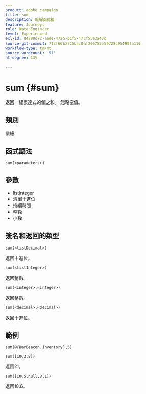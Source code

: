 ```yaml
---
product: adobe campaign
title: sum
description: 瞭解函式和
feature: Journeys
role: Data Engineer
level: Experienced
exl-id: 04289d72-aade-4725-b1f5-47cf55e3a40b
source-git-commit: 712f66b2715bac0af206755e59728c95499fa110
workflow-type: tm+mt
source-wordcount: '51'
ht-degree: 13%

---
```


# sum {#sum}

返回一組表達式的值之和。 忽略空值。

## 類別

彙總

## 函式語法

`sum(<parameters>)`

## 參數

* listInteger
* 清單十進位
* 持續時間
* 整數
* 小數

## 簽名和返回的類型

`sum(<listDecimal>)`

返回十進位。

`sum(<listInteger>)`

返回整數。

`sum(<integer>,<integer>)`

返回整數。

`sum(<decimal>,<decimal>)`

返回十進位。

## 範例

`sum(@{BarBeacon.inventory},5)`

`sum([10,3,8])`

返回21。

`sum([10.5,null,8.1])`

返回18.6。
